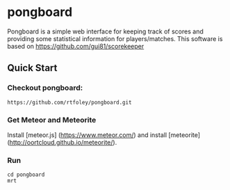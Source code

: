 # pongboard

Pongboard is a simple web interface for keeping track of scores and providing
some statistical information for players/matches.  This software is based on https://github.com/gui81/scorekeeper

## Quick Start

### Checkout pongboard:
    https://github.com/rtfoley/pongboard.git

### Get Meteor and Meteorite
Install [meteor.js] (https://www.meteor.com/) and install [meteorite] (http://oortcloud.github.io/meteorite/).

### Run
    cd pongboard
    mrt
